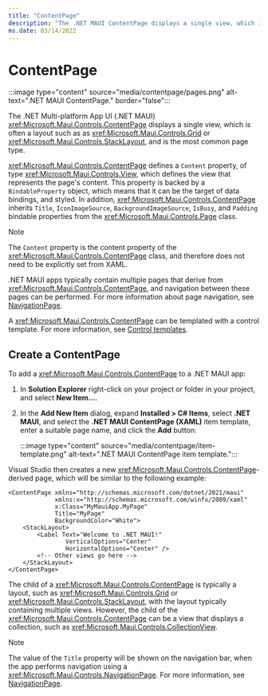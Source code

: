 ```yaml
---
title: "ContentPage"
description: "The .NET MAUI ContentPage displays a single view, which is often a layout, and is the most common page type."
ms.date: 03/14/2022
---
```


# ContentPage

:::image type="content" source="media/contentpage/pages.png" alt-text=".NET MAUI ContentPage." border="false":::

The .NET Multi-platform App UI (.NET MAUI) <xref:Microsoft.Maui.Controls.ContentPage> displays a single view, which is often a layout such as as <xref:Microsoft.Maui.Controls.Grid> or <xref:Microsoft.Maui.Controls.StackLayout>, and is the most common page type.

<xref:Microsoft.Maui.Controls.ContentPage> defines a `Content` property, of type <xref:Microsoft.Maui.Controls.View>, which defines the view that represents the page's content. This property is backed by a `BindableProperty` object, which means that it can be the target of data bindings, and styled. In addition, <xref:Microsoft.Maui.Controls.ContentPage> inherits `Title`, `IconImageSource`, `BackgroundImageSource`, `IsBusy`, and `Padding` bindable properties from the <xref:Microsoft.Maui.Controls.Page> class.

> [!NOTE]
> The `Content` property is the content property of the <xref:Microsoft.Maui.Controls.ContentPage> class, and therefore does not need to be explicitly set from XAML.

.NET MAUI apps typically contain multiple pages that derive from <xref:Microsoft.Maui.Controls.ContentPage>, and navigation between these pages can be performed. For more information about page navigation, see [NavigationPage](navigationpage.md).

A <xref:Microsoft.Maui.Controls.ContentPage> can be templated with a control template. For more information, see [Control templates](~/fundamentals/controltemplate.md).

## Create a ContentPage

To add a <xref:Microsoft.Maui.Controls.ContentPage> to a .NET MAUI app:

1. In **Solution Explorer** right-click on your project or folder in your project, and select **New Item...**.
1. In the **Add New Item** dialog, expand **Installed > C# Items**, select **.NET MAUI**, and select the **.NET MAUI ContentPage (XAML)** item template, enter a suitable page name, and click the **Add** button:

    :::image type="content" source="media/contentpage/item-template.png" alt-text=".NET MAUI ContentPage item template.":::

Visual Studio then creates a new <xref:Microsoft.Maui.Controls.ContentPage>-derived page, which will be similar to the following example:

```xaml
<ContentPage xmlns="http://schemas.microsoft.com/dotnet/2021/maui"
             xmlns:x="http://schemas.microsoft.com/winfx/2009/xaml"
             x:Class="MyMauiApp.MyPage"
             Title="MyPage"
             BackgroundColor="White">
    <StackLayout>
        <Label Text="Welcome to .NET MAUI!"
                VerticalOptions="Center"
                HorizontalOptions="Center" />
        <!-- Other views go here -->
    </StackLayout>
</ContentPage>
```

The child of a <xref:Microsoft.Maui.Controls.ContentPage> is typically a layout, such as <xref:Microsoft.Maui.Controls.Grid> or <xref:Microsoft.Maui.Controls.StackLayout>, with the layout typically containing multiple views. However, the child of the <xref:Microsoft.Maui.Controls.ContentPage> can be a view that displays a collection, such as <xref:Microsoft.Maui.Controls.CollectionView>.

> [!NOTE]
> The value of the `Title` property will be shown on the navigation bar, when the app performs navigation using a <xref:Microsoft.Maui.Controls.NavigationPage>. For more information, see [NavigationPage](navigationpage.md).
